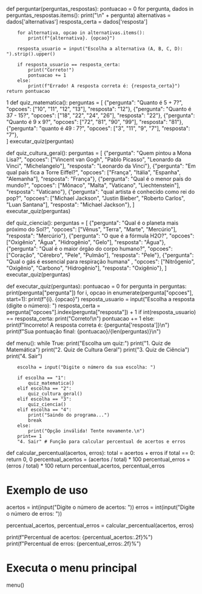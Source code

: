 
def perguntar(perguntas_respostas):
    pontuacao = 0
    for pergunta, dados in perguntas_respostas.items():
        print("\n" + pergunta)
        alternativas = dados['alternativas']
        resposta_certa = dados['resposta']

        for alternativa, opcao in alternativas.items():
            print(f"{alternativa}. {opcao}")

        resposta_usuario = input("Escolha a alternativa (A, B, C, D): ").strip().upper()

        if resposta_usuario == resposta_certa:
            print("Correto!")
            pontuacao += 1
        else:
            print(f"Errado! A resposta correta é: {resposta_certa}")
    return pontuacao
1
def quiz_matematica():
    perguntas = [
        {"pergunta": "Quanto é 5 + 7?", "opcoes": ["10", "11", "12", "13"], "resposta": "12"},
        {"pergunta": "Quanto é 37 - 15?", "opcoes": ["18", "22", "24", "26"], "resposta": "22"},
        {"pergunta": "Quanto é 9 x 9?", "opcoes": ["72", "81", "90", "99"], "resposta": "81"},
        {"pergunta": "quanto é 49 : 7?", "opcoes": ["3", "11", "9", "7"], "resposta": "7"},                                    
    ]
    executar_quiz(perguntas)

def quiz_cultura_geral():
    perguntas = [
        {"pergunta": "Quem pintou a Mona Lisa?", "opcoes": ["Vincent van Gogh", "Pablo Picasso", "Leonardo da Vinci", "Michelangelo"], "resposta": "Leonardo da Vinci"},
        {"pergunta": "Em qual país fica a Torre Eiffel?", "opcoes": ["França", "Itália", "Espanha", "Alemanha"], "resposta": "França"},
        {"pergunta": "Qual é o menor país do mundo?", "opcoes": ["Mônaco", "Malta", "Vaticano", "Liechtenstein"], "resposta": "Vaticano"},
         {"pergunta": "qual artista é conhecido como rei do pop?", "opcoes": ["Michael Jackson", "Justin Bieber", "Roberto Carlos", "Luan Santana"], "resposta": "Michael Jackson"},
    ]
    executar_quiz(perguntas)

def quiz_ciencia():
    perguntas = [
        {"pergunta": "Qual é o planeta mais próximo do Sol?", "opcoes": ["Vênus", "Terra", "Marte", "Mercúrio"], "resposta": "Mercúrio"},
        {"pergunta": "O que é a fórmula H2O?", "opcoes": ["Oxigênio", "Água", "Hidrogênio", "Gelo"], "resposta": "Água"},
        {"pergunta": "Qual é o maior órgão do corpo humano?", "opcoes": ["Coração", "Cérebro", "Pele", "Pulmão"], "resposta": "Pele"},
        {"pergunta": "Qual o gás é essencial para respiração humana" , "opcoes": ["Nitrôgenio", "Oxigênio", "Carbono", "Hidrogênio"], "resposta": "Oxigênio"},
    ]
    executar_quiz(perguntas)

def executar_quiz(perguntas):
    pontuacao = 0
    for pergunta in perguntas:
        print(pergunta["pergunta"])
        for i, opcao in enumerate(pergunta["opcoes"], start=1):
            print(f"{i}. {opcao}")
        resposta_usuario = input("Escolha a resposta (digite o número): ")
        resposta_certa = pergunta["opcoes"].index(pergunta["resposta"]) + 1
        if int(resposta_usuario) == resposta_certa:
            print("Correto!\n")
            pontuacao += 1
        else:
            print(f"Incorreto! A resposta correta é: {pergunta['resposta']}\n")
    print(f"Sua pontuação final: {pontuacao}/{len(perguntas)}\n")

def menu():
    while True:
        print("Escolha um quiz:")
        print("1. Quiz de Matemática")
        print("2. Quiz de Cultura Geral")
        print("3. Quiz de Ciência")
        print("4. Sair")

        escolha = input("Digite o número da sua escolha: ")

        if escolha == "1":
            quiz_matematica()
        elif escolha == "2":
            quiz_cultura_geral()
        elif escolha == "3":
            quiz_ciencia()
        elif escolha == "4":
            print("Saindo do programa...")
            break
        else:
            print("Opção inválida! Tente novamente.\n")
        print== 1
        "4. Sair" # Função para calcular percentual de acertos e erros
def calcular_percentual(acertos, erros):
    total = acertos + erros
    if total == 0:
        return 0, 0
    percentual_acertos = (acertos / total) * 100
    percentual_erros = (erros / total) * 100
    return percentual_acertos, percentual_erros

# Exemplo de uso
acertos = int(input("Digite o número de acertos: "))
erros = int(input("Digite o número de erros: "))

percentual_acertos, percentual_erros = calcular_percentual(acertos, erros)

print(f"Percentual de acertos: {percentual_acertos:.2f}%")
print(f"Percentual de erros: {percentual_erros:.2f}%")


# Executa o menu principal
menu()
